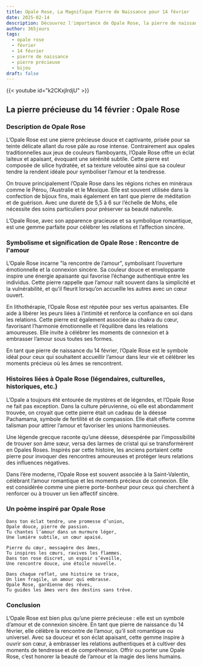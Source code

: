 ```yaml
---
title: Opale Rose, La Magnifique Pierre de Naissance pour 14 février
date: 2025-02-14
description: Découvrez l'importance de Opale Rose, la pierre de naissance du 14 février qui symbolise Rencontre de l'amour. Laissez sa beauté et sa signification illuminer votre journée.
author: 365jours
tags:
  - opale rose
  - février
  - 14 février
  - pierre de naissance
  - pierre précieuse
  - bijou
draft: false
---
```


{{< youtube id="k2CKxjIrdjU" >}}

## La pierre précieuse du 14 février : Opale Rose

### Description de Opale Rose

L’Opale Rose est une pierre précieuse douce et captivante, prisée pour sa teinte délicate allant du rose pâle au rose intense. Contrairement aux opales traditionnelles aux jeux de couleurs flamboyants, l’Opale Rose offre un éclat laiteux et apaisant, évoquant une sérénité subtile. Cette pierre est composée de silice hydratée, et sa texture veloutée ainsi que sa couleur tendre la rendent idéale pour symboliser l’amour et la tendresse.

On trouve principalement l’Opale Rose dans les régions riches en minéraux comme le Pérou, l’Australie et le Mexique. Elle est souvent utilisée dans la confection de bijoux fins, mais également en tant que pierre de méditation et de guérison. Avec une dureté de 5,5 à 6 sur l’échelle de Mohs, elle nécessite des soins particuliers pour préserver sa beauté naturelle.

L’Opale Rose, avec son apparence gracieuse et sa symbolique romantique, est une gemme parfaite pour célébrer les relations et l’affection sincère.

### Symbolisme et signification de Opale Rose : Rencontre de l'amour

L’Opale Rose incarne "la rencontre de l’amour", symbolisant l’ouverture émotionnelle et la connexion sincère. Sa couleur douce et enveloppante inspire une énergie apaisante qui favorise l’échange authentique entre les individus. Cette pierre rappelle que l’amour naît souvent dans la simplicité et la vulnérabilité, et qu’il fleurit lorsqu’on accueille les autres avec un cœur ouvert.

En lithothérapie, l’Opale Rose est réputée pour ses vertus apaisantes. Elle aide à libérer les peurs liées à l’intimité et renforce la confiance en soi dans les relations. Cette pierre est également associée au chakra du cœur, favorisant l’harmonie émotionnelle et l’équilibre dans les relations amoureuses. Elle invite à célébrer les moments de connexion et à embrasser l’amour sous toutes ses formes.

En tant que pierre de naissance du 14 février, l’Opale Rose est le symbole idéal pour ceux qui souhaitent accueillir l’amour dans leur vie et célébrer les moments précieux où les âmes se rencontrent.

### Histoires liées à Opale Rose (légendaires, culturelles, historiques, etc.)

L’Opale a toujours été entourée de mystères et de légendes, et l’Opale Rose ne fait pas exception. Dans la culture péruvienne, où elle est abondamment trouvée, on croyait que cette pierre était un cadeau de la déesse Pachamama, symbole de fertilité et de compassion. Elle était offerte comme talisman pour attirer l’amour et favoriser les unions harmonieuses.

Une légende grecque raconte qu’une déesse, désespérée par l’impossibilité de trouver son âme sœur, versa des larmes de cristal qui se transformèrent en Opales Roses. Inspirés par cette histoire, les anciens portaient cette pierre pour invoquer des rencontres amoureuses et protéger leurs relations des influences négatives.

Dans l’ère moderne, l’Opale Rose est souvent associée à la Saint-Valentin, célébrant l’amour romantique et les moments précieux de connexion. Elle est considérée comme une pierre porte-bonheur pour ceux qui cherchent à renforcer ou à trouver un lien affectif sincère.

### Un poème inspiré par Opale Rose

```
Dans ton éclat tendre, une promesse d’union,  
Opale douce, pierre de passion.  
Tu chantes l’amour dans un murmure léger,  
Une lumière subtile, un cœur apaisé.

Pierre du cœur, messagère des âmes,  
Tu inspires les cœurs, ravives les flammes.  
Dans ton rose discret, un espoir s’éveille,  
Une rencontre douce, une étoile nouvelle.

Dans chaque reflet, une histoire se trace,  
Un lien fragile, un amour qui embrasse.  
Opale Rose, gardienne des rêves,  
Tu guides les âmes vers des destins sans trêve.  
```

### Conclusion

L’Opale Rose est bien plus qu’une pierre précieuse : elle est un symbole d’amour et de connexion sincère. En tant que pierre de naissance du 14 février, elle célèbre la rencontre de l’amour, qu’il soit romantique ou universel. Avec sa douceur et son éclat apaisant, cette gemme inspire à ouvrir son cœur, à embrasser les relations authentiques et à cultiver des moments de tendresse et de compréhension. Offrir ou porter une Opale Rose, c’est honorer la beauté de l’amour et la magie des liens humains.